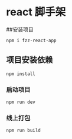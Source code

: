 # react 脚手架

##安装项目

```
npm i fzz-react-app

```

## 项目安装依赖
```
npm install

```

### 启动项目
```
npm run dev

```

### 线上打包
```
npm run build
```


